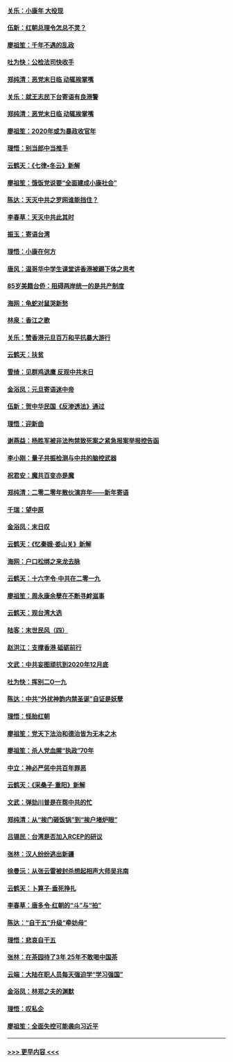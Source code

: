 #### [关乐：小康年 大役现](../pages/nsc993/n11774213.md?t=01072033) 
#### [伍新：红朝总理令怎总不灵？](../pages/nsc993/n11770813.md?t=01072033) 
#### [廖祖笙：千年不遇的乱政](../pages/nsc993/n11770373.md?t=01072033) 
#### [吐为快：公检法司快收手](../pages/nsc993/n11770359.md?t=01072033) 
#### [郑纯清：恶党末日临 动辄挨掌嘴](../pages/nsc993/n11769912.md?t=01072033) 
#### [关乐：就王志民下台寄语有良港警](../pages/nsc993/n11769903.md?t=01072033) 
#### [郑纯清：恶党末日临 动辄挨掌嘴](../pages/nsc993/n11769356.md?t=01072033) 
#### [廖祖笙：2020年或为暴政收官年](../pages/nsc993/n11768216.md?t=01072033) 
#### [理悟：别当郎中当推手](../pages/nsc993/n11768243.md?t=01072033) 
#### [云鹤天：《七律▪冬云》新解](../pages/nsc993/n11768204.md?t=01072033) 
#### [廖祖笙：饿饭党说要“全面建成小康社会”](../pages/nsc993/n11767482.md?t=01072033) 
#### [陈达：天灭中共之罗网谁能挡住？](../pages/nsc993/n11767465.md?t=01072033) 
#### [李春草：天灭中共此其时](../pages/nsc993/n11767452.md?t=01072033) 
#### [振玉：寄语台湾](../pages/nsc993/n11767432.md?t=01072033) 
#### [理悟：小康在何方](../pages/nsc993/n11767394.md?t=01072033) 
#### [唐风：温哥华中学生课堂讲香港被踢下体之思考](../pages/nsc993/n11766848.md?t=01072033) 
#### [85岁美籍台侨：阻碍两岸统一的是共产制度](../pages/nsc993/n11765043.md?t=01072033) 
#### [海网：龟蛇对鼠哭新愁](../pages/nsc993/n11764895.md?t=01072033) 
#### [林泉：香江之歌](../pages/nsc993/n11764415.md?t=01072033) 
#### [关乐：赞香港元旦百万和平抗暴大游行](../pages/nsc993/n11764382.md?t=01072033) 
#### [云鹤天：扶贫](../pages/nsc993/n11764245.md?t=01072033) 
#### [雪绮：见群鸡退鹰  反观中共末日](../pages/nsc993/n11762112.md?t=01072033) 
#### [金浴凤：元旦寄语迷中帝](../pages/nsc993/n11761788.md?t=01072033) 
#### [伍新：贺中华民国《反渗透法》通过](../pages/nsc993/n11761994.md?t=01072033) 
#### [理悟：迎新曲](../pages/nsc993/n11761152.md?t=01072033) 
#### [谢燕益：杨胜军被非法拘禁致死案之紧急报案举报控告函](../pages/nsc993/n11756134.md?t=01072033) 
#### [李小刚：量子共振检测与中共的脑控武器](../pages/nsc993/n11754518.md?t=01072033) 
#### [祝君安：魔共百变亦是魔](../pages/nsc993/n11754469.md?t=01072033) 
#### [郑纯清：二零二零年散伙演弃年——新年寄语](../pages/nsc993/n11754195.md?t=01072033) 
#### [千瑞：望中原](../pages/nsc993/n11754159.md?t=01072033) 
#### [金浴凤：末日叹](../pages/nsc993/n11752359.md?t=01072033) 
#### [云鹤天：《忆秦娥‧娄山关》新解](../pages/nsc993/n11752348.md?t=01072033) 
#### [海网：户口松绑之来龙去脉](../pages/nsc993/n11752328.md?t=01072033) 
#### [云鹤天：十六字令‧中共在二零一九](../pages/nsc993/n11752305.md?t=01072033) 
#### [廖祖笙：周永康余孽在不断寻衅滋事](../pages/nsc993/n11751013.md?t=01072033) 
#### [云鹤天：观台湾大选](../pages/nsc993/n11751007.md?t=01072033) 
#### [陆客：末世民风（四）](../pages/nsc993/n11749203.md?t=01072033) 
#### [赵洪江：支撑香港 砥砺前行](../pages/nsc993/n11748482.md?t=01072033) 
#### [文武：中共妄图顽抗到2020年12月底](../pages/nsc993/n11748446.md?t=01072033) 
#### [吐为快：挥别二O一九](../pages/nsc993/n11748411.md?t=01072033) 
#### [陈达：中共“外扰神韵内禁圣诞”自证是妖孽](../pages/nsc993/n11748226.md?t=01072033) 
#### [理悟：怪胎红朝](../pages/nsc993/n11748206.md?t=01072033) 
#### [廖祖笙：党天下法治和德治皆为无本之木](../pages/nsc993/n11748135.md?t=01072033) 
#### [廖祖笙：杀人党血腥“执政”70年](../pages/nsc993/n11745144.md?t=01072033) 
#### [中立：神必严惩中共百年罪恶](../pages/nsc993/n11744970.md?t=01072033) 
#### [云鹤天：《采桑子‧重阳》新解](../pages/nsc993/n11744948.md?t=01072033) 
#### [文武：弹劾川普是在帮中共的忙](../pages/nsc993/n11744758.md?t=01072033) 
#### [郑纯清：从“挨门砸饭锅”到“挨户堵炉眼”](../pages/nsc993/n11744745.md?t=01072033) 
#### [吕锡民：台湾是否加入RCEP的研议](../pages/nsc993/n11744701.md?t=01072033) 
#### [张林：汉人纷纷逃出新疆](../pages/nsc993/n11743530.md?t=01072033) 
#### [徐曼沅：从张云雷被封杀想起相声大师吴兆南](../pages/nsc993/n11741816.md?t=01072033) 
#### [云鹤天：卜算子‧垂死挣扎](../pages/nsc993/n11739956.md?t=01072033) 
#### [李春草：唐多令‧红朝的“斗”与“拍”](../pages/nsc993/n11739830.md?t=01072033) 
#### [陈达：“自干五”升级“牵妨母”](../pages/nsc993/n11739724.md?t=01072033) 
#### [理悟：悲哀自干五](../pages/nsc993/n11739547.md?t=01072033) 
#### [张林：在茶园待了3年 25年不敢喝中国茶](../pages/nsc993/n11739240.md?t=01072033) 
#### [云端：大陆在职人员每天强迫学“学习强国”](../pages/nsc993/n11738735.md?t=01072033) 
#### [金浴凤：林郑之夫的渊默](../pages/nsc993/n11737735.md?t=01072033) 
#### [理悟：叹私企](../pages/nsc993/n11737715.md?t=01072033) 
#### [廖祖笙：全面失控可能袭向习近平](../pages/nsc993/n11737704.md?t=01072033) 

----
#### [ >>> 更早内容 <<< ](../indexes/nsc993-earlier.md)
